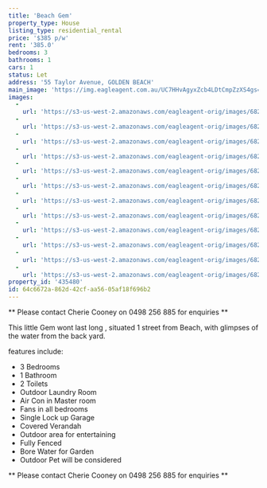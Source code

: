 ```yaml
---
title: 'Beach Gem'
property_type: House
listing_type: residential_rental
price: '$385 p/w'
rent: '385.0'
bedrooms: 3
bathrooms: 1
cars: 1
status: Let
address: '55 Taylor Avenue, GOLDEN BEACH'
main_image: 'https://img.eagleagent.com.au/UC7HHvAgyxZcb4LDtCmpZzXS4gs=/1280x854/smart/https://s3-us-west-2.amazonaws.com/eagleagent-orig/images/6824787/421504938-image-M.jpg'
images:
  -
    url: 'https://s3-us-west-2.amazonaws.com/eagleagent-orig/images/6824798/421504938-image-K.jpg'
  -
    url: 'https://s3-us-west-2.amazonaws.com/eagleagent-orig/images/6824797/421504938-image-J.jpg'
  -
    url: 'https://s3-us-west-2.amazonaws.com/eagleagent-orig/images/6824796/421504938-image-I.jpg'
  -
    url: 'https://s3-us-west-2.amazonaws.com/eagleagent-orig/images/6824795/421504938-image-H.jpg'
  -
    url: 'https://s3-us-west-2.amazonaws.com/eagleagent-orig/images/6824794/421504938-image-G.jpg'
  -
    url: 'https://s3-us-west-2.amazonaws.com/eagleagent-orig/images/6824793/421504938-image-F.jpg'
  -
    url: 'https://s3-us-west-2.amazonaws.com/eagleagent-orig/images/6824792/421504938-image-E.jpg'
  -
    url: 'https://s3-us-west-2.amazonaws.com/eagleagent-orig/images/6824791/421504938-image-D.jpg'
  -
    url: 'https://s3-us-west-2.amazonaws.com/eagleagent-orig/images/6824790/421504938-image-C.jpg'
  -
    url: 'https://s3-us-west-2.amazonaws.com/eagleagent-orig/images/6824789/421504938-image-B.jpg'
  -
    url: 'https://s3-us-west-2.amazonaws.com/eagleagent-orig/images/6824788/421504938-image-A.jpg'
  -
    url: 'https://s3-us-west-2.amazonaws.com/eagleagent-orig/images/6824787/421504938-image-M.jpg'
property_id: '435480'
id: 64c6672a-862d-42cf-aa56-05af18f696b2
---
```

** Please contact Cherie Cooney on 0498 256 885 for enquiries **

This little Gem wont last long , situated 1 street from Beach, with glimpses of the water from the back yard.

features include:
* 3 Bedrooms
* 1 Bathroom
* 2 Toilets
* Outdoor Laundry Room
* Air Con in Master room
* Fans in all bedrooms
* Single Lock up Garage
* Covered Verandah
* Outdoor area for entertaining
* Fully Fenced
* Bore Water for Garden
* Outdoor Pet will be considered

** Please contact Cherie Cooney on 0498 256 885 for enquiries **